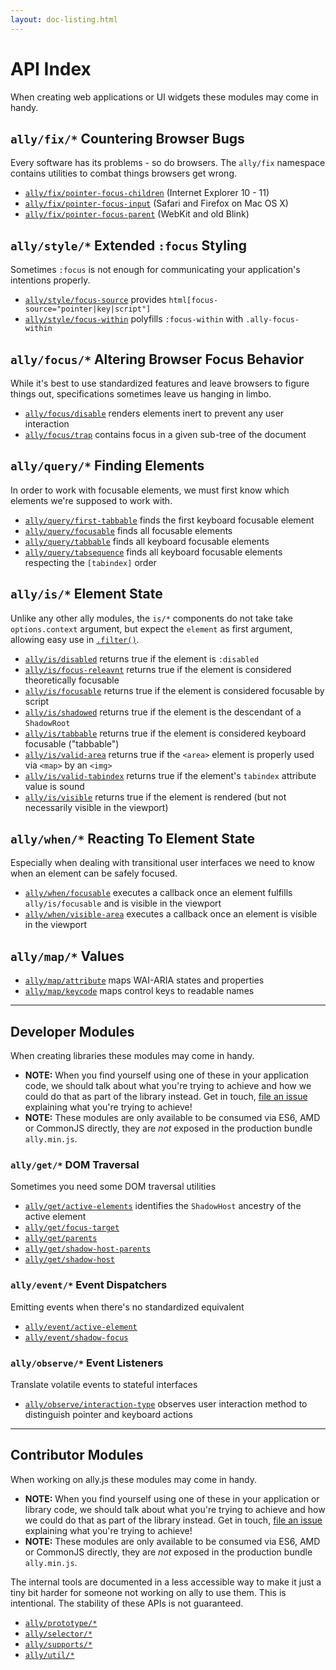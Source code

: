 ```yaml
---
layout: doc-listing.html
---
```


# API Index

When creating web applications or UI widgets these modules may come in handy.


## `ally/fix/*` Countering Browser Bugs

Every software has its problems - so do browsers. The `ally/fix` namespace contains utilities to combat things browsers get wrong.

* [`ally/fix/pointer-focus-children`](fix/pointer-focus-children.md) (Internet Explorer 10 - 11)
* [`ally/fix/pointer-focus-input`](fix/pointer-focus-input.md) (Safari and Firefox on Mac OS X)
* [`ally/fix/pointer-focus-parent`](fix/pointer-focus-parent.md) (WebKit and old Blink)


## `ally/style/*` Extended `:focus` Styling

Sometimes `:focus` is not enough for communicating your application's intentions properly.

* [`ally/style/focus-source`](style/focus-source.md) provides `html[focus-source="pointer|key|script"]`
* [`ally/style/focus-within`](style/focus-within.md) polyfills `:focus-within` with `.ally-focus-within`


## `ally/focus/*` Altering Browser Focus Behavior

While it's best to use standardized features and leave browsers to figure things out, specifications sometimes leave us hanging in limbo.

* [`ally/focus/disable`](focus/disable.md) renders elements inert to prevent any user interaction
* [`ally/focus/trap`](focus/trap.md) contains focus in a given sub-tree of the document


## `ally/query/*` Finding Elements

In order to work with focusable elements, we must first know which elements we're supposed to work with.

* [`ally/query/first-tabbable`](query/first-tabbable.md) finds the first keyboard focusable element
* [`ally/query/focusable`](query/focusable.md) finds all focusable elements
* [`ally/query/tabbable`](query/tabbable.md) finds all keyboard focusable elements
* [`ally/query/tabsequence`](query/tabsequence.md) finds all keyboard focusable elements respecting the `[tabindex]` order


## `ally/is/*` Element State

Unlike any other ally modules, the `is/*` components do not take take `options.context` argument, but expect the `element` as first argument, allowing easy use in [`.filter()`](https://developer.mozilla.org/en-US/docs/Web/JavaScript/Reference/Global_Objects/Array/filter).

* [`ally/is/disabled`](is/disabled.md) returns true if the element is `:disabled`
* [`ally/is/focus-releavnt`](is/focus-relevant.md) returns true if the element is considered theoretically focusable
* [`ally/is/focusable`](is/focusable.md) returns true if the element is considered focusable by script
* [`ally/is/shadowed`](is/shadowed.md) returns true if the element is the descendant of a `ShadowRoot`
* [`ally/is/tabbable`](is/tabbable.md) returns true if the element is considered keyboard focusable ("tabbable")
* [`ally/is/valid-area`](is/valid-area.md) returns true if the `<area>` element is properly used via `<map>` by an `<img>`
* [`ally/is/valid-tabindex`](is/valid-tabindex.md) returns true if the element's `tabindex` attribute value is sound
* [`ally/is/visible`](is/visible.md) returns true if the element is rendered (but not necessarily visible in the viewport)


## `ally/when/*` Reacting To Element State

Especially when dealing with transitional user interfaces we need to know when an element can be safely focused.

* [`ally/when/focusable`](when/focusable.md) executes a callback once an element fulfills `ally/is/focusable` and is visible in the viewport
* [`ally/when/visible-area`](when/visible-area.md) executes a callback once an element is visible in the viewport


## `ally/map/*` Values

* [`ally/map/attribute`](map/attribute.md) maps WAI-ARIA states and properties
* [`ally/map/keycode`](map/keycode.md) maps control keys to readable names


---

## Developer Modules

When creating libraries these modules may come in handy.

* **NOTE:** When you find yourself using one of these in your application code, we should talk about what you're trying to achieve and how we could do that as part of the library instead. Get in touch, [file an issue](https://github.com/medialize/ally.js/issues) explaining what you're trying to achieve!
* **NOTE:** These modules are only available to be consumed via ES6, AMD or CommonJS directly, they are *not* exposed in the production bundle `ally.min.js`.


### `ally/get/*` DOM Traversal

Sometimes you need some DOM traversal utilities

* [`ally/get/active-elements`](get/active-elements.md) identifies the `ShadowHost` ancestry of the active element
* [`ally/get/focus-target`](get/focus-target.md)
* [`ally/get/parents`](get/parents.md)
* [`ally/get/shadow-host-parents`](get/shadow-host-parents.md)
* [`ally/get/shadow-host`](get/shadow-host.md)


### `ally/event/*` Event Dispatchers

Emitting events when there's no standardized equivalent

* [`ally/event/active-element`](event/active-element.md)
* [`ally/event/shadow-focus`](event/shadow-focus.md)


### `ally/observe/*` Event Listeners

Translate volatile events to stateful interfaces

* [`ally/observe/interaction-type`](observe/interaction-type.md) observes user interaction method to distinguish pointer and keyboard actions


---

## Contributor Modules

When working on ally.js these modules may come in handy.

* **NOTE:** When you find yourself using one of these in your application or library code, we should talk about what you're trying to achieve and how we could do that as part of the library instead. Get in touch, [file an issue](https://github.com/medialize/ally.js/issues) explaining what you're trying to achieve!
* **NOTE:** These modules are only available to be consumed via ES6, AMD or CommonJS directly, they are *not* exposed in the production bundle `ally.min.js`.

The internal tools are documented in a less accessible way to make it just a tiny bit harder for someone not working on ally to use them. This is intentional. The stability of these APIs is not guaranteed.

* [`ally/prototype/*`](prototype.md)
* [`ally/selector/*`](selector.md)
* [`ally/supports/*`](supports.md)
* [`ally/util/*`](util.md)
